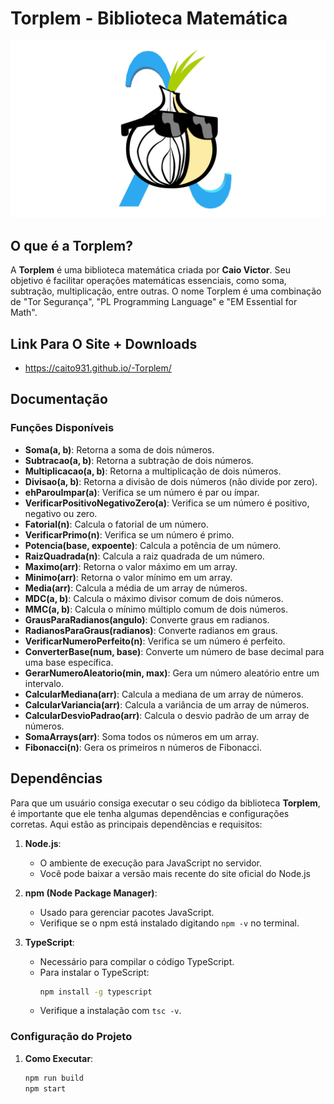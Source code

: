 # Torplem - Biblioteca Matemática

![Logo Torplem](images/TorplemTheProgramingLanguageThatYouWant.png)

## O que é a Torplem?

A **Torplem** é uma biblioteca matemática criada por **Caio Victor**. Seu objetivo é facilitar operações matemáticas essenciais, como soma, subtração, multiplicação, entre outras. O nome Torplem é uma combinação de "Tor Segurança", "PL Programming Language" e "EM Essential for Math".

## Link Para O Site + Downloads
- https://caito931.github.io/-Torplem/

## Documentação

### Funções Disponíveis

- **Soma(a, b)**: Retorna a soma de dois números.
- **Subtracao(a, b)**: Retorna a subtração de dois números.
- **Multiplicacao(a, b)**: Retorna a multiplicação de dois números.
- **Divisao(a, b)**: Retorna a divisão de dois números (não divide por zero).
- **ehParouImpar(a)**: Verifica se um número é par ou ímpar.
- **VerificarPositivoNegativoZero(a)**: Verifica se um número é positivo, negativo ou zero.
- **Fatorial(n)**: Calcula o fatorial de um número.
- **VerificarPrimo(n)**: Verifica se um número é primo.
- **Potencia(base, expoente)**: Calcula a potência de um número.
- **RaizQuadrada(n)**: Calcula a raiz quadrada de um número.
- **Maximo(arr)**: Retorna o valor máximo em um array.
- **Minimo(arr)**: Retorna o valor mínimo em um array.
- **Media(arr)**: Calcula a média de um array de números.
- **MDC(a, b)**: Calcula o máximo divisor comum de dois números.
- **MMC(a, b)**: Calcula o mínimo múltiplo comum de dois números.
- **GrausParaRadianos(angulo)**: Converte graus em radianos.
- **RadianosParaGraus(radianos)**: Converte radianos em graus.
- **VerificarNumeroPerfeito(n)**: Verifica se um número é perfeito.
- **ConverterBase(num, base)**: Converte um número de base decimal para uma base específica.
- **GerarNumeroAleatorio(min, max)**: Gera um número aleatório entre um intervalo.
- **CalcularMediana(arr)**: Calcula a mediana de um array de números.
- **CalcularVariancia(arr)**: Calcula a variância de um array de números.
- **CalcularDesvioPadrao(arr)**: Calcula o desvio padrão de um array de números.
- **SomaArrays(arr)**: Soma todos os números em um array.
- **Fibonacci(n)**: Gera os primeiros n números de Fibonacci.

## Dependências

Para que um usuário consiga executar o seu código da biblioteca **Torplem**, é importante que ele tenha algumas dependências e configurações corretas. Aqui estão as principais dependências e requisitos:

1. **Node.js**:
   - O ambiente de execução para JavaScript no servidor.
   - Você pode baixar a versão mais recente do site oficial do Node.js

2. **npm (Node Package Manager)**:
   - Usado para gerenciar pacotes JavaScript.
   - Verifique se o npm está instalado digitando `npm -v` no terminal.

3. **TypeScript**:
   - Necessário para compilar o código TypeScript.
   - Para instalar o TypeScript:
     ```bash
     npm install -g typescript
     ```
   - Verifique a instalação com `tsc -v`.

### Configuração do Projeto

1. **Como Executar**:
   ```bash
   npm run build
   npm start
